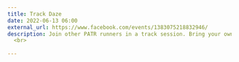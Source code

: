 ```yaml
---
title: Track Daze
date: 2022-06-13 06:00
external_url: https://www.facebook.com/events/1383075218832946/
description: Join other PATR runners in a track session. Bring your own workout or join someone else. Speedwork is a lot more fun when it's shared with others and everyone can benefit from Speedwork!<br>
  <br>
  
---
```

